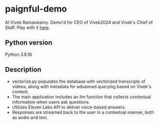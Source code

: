 # paignful-demo
AI Vivek Ramaswamy. Demo'd for CEO of Vivek2024 and Vivek's Chief of Staff.
Play with it [here](https://aivivek.streamlit.app).
## Python version
Python 3.8.18
## Description
- vectorize.py populates the database with vectorized transcripts of videos, along with metadata for advanced querying based on Vivek's content.
- The main application includes an llm function that collects contextual information when users ask questions.
- Utilizes Eleven Labs API to deliver voice-based answers.
- Responses are streamed back to the user in a contextual manner, both as audio and text.
